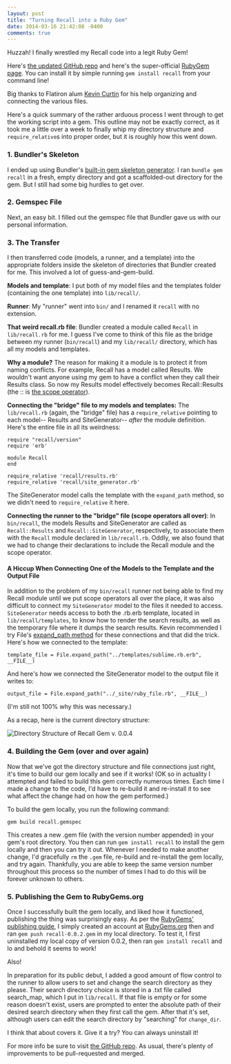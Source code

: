 ```yaml
---
layout: post
title: "Turning Recall into a Ruby Gem"
date: 2014-03-16 21:42:08 -0400
comments: true
---
```


Huzzah! I finally wrestled my Recall code into a legit Ruby Gem! 

Here's [the updated GitHub repo](https://github.com/sts10/recall) and here's the super-official [RubyGem page](https://rubygems.org/gems/recall). You can install it by simple running `gem install recall` from your command line!

Big thanks to Flatiron alum [Kevin Curtin](https://twitter.com/kcurtin) for his help organizing and connecting the various files. 

<!-- more -->

Here's a quick summary of the rather arduous process I went through to get the working script into a gem. This outline may not be exactly correct, as it took me a little over a week to finally whip my directory structure and `require_relative`s into proper order, but it is roughly how this went down. 

### 1. Bundler's Skeleton
I ended up using Bundler's [built-in gem skeleton generator](http://bundler.io/rubygems.html). I ran `bundle gem recall` in a fresh, empty directory and got a scaffolded-out directory for the gem. But I still had some big hurdles to get over.

### 2. Gemspec File
Next, an easy bit. I filled out the gemspec file that Bundler gave us with our personal information. 

### 3. The Transfer
I then transferred code (models, a runner, and a template) into the appropriate folders inside the skeleton of directories that Bundler created for me. This involved a lot of guess-and-gem-build. 

**Models and template**: I put both of my model files and the templates folder (containing the one template) into `lib/recall/`. 

**Runner**: My "runner" went into `bin/` and I renamed it `recall` with no extension.

**That weird recall.rb file**: Bundler created a module called `Recall` in `lib/recall.rb` for me. I guess I've come to think of this file as the bridge between my runner (`bin/recall`) and my `lib/recall/` directory, which has all my models and templates. 

**Why a module?** The reason for making it a module is to protect it from naming conflicts. For example, Recall has a model called Results. We wouldn't want anyone using my gem to have a conflict when they call their Results class. So now my Results model effectively becomes Recall::Results (the :: is [the scope operator](http://stackoverflow.com/questions/3009477/what-is-rubys-double-colon-all-about)).

**Connecting the "bridge" file to my models and templates:** The `lib/recall.rb` (again, the "bridge" file) has a `require_relative` pointing to each model-- Results and SiteGenerator-- _after_ the module definition. Here's the entire file in all its weirdness:
```
require "recall/version"
require 'erb'

module Recall
end

require_relative 'recall/results.rb'
require_relative 'recall/site_generator.rb'

```

The SiteGenerator model calls the template with the `expand_path` method, so we didn't need to `require_relative` it here. 

**Connecting the runner to the "bridge" file (scope operators all over)**: In `bin/recall`, the models Results and SiteGenerator are called as `Recall::Results` and `Recall::SiteGenerator`, respectively, to associate them with the `Recall` module declared in `lib/recall.rb`. Oddly, we also found that we had to change their declarations to include the Recall module and the scope operator. 

#### A Hiccup When Connecting One of the Models to the Template and the Output File

In addition to the problem of my `bin/recall` runner not being able to find my Recall module until we put scope operators all over the place, it was also difficult to connect my `SiteGenerator` model to the files it needed to access. `SiteGenerator` needs access to both the .rb.erb template, located in `lib/recall/templates`, to know how to render the search results, as well as the temporary file where it dumps the search results. Kevin recommended I try File's [expand_path method](http://ruby-doc.org/core-2.0/File.html#method-c-expand_path) for these connections and that did the trick. Here's how we connected to the template: 

```
template_file = File.expand_path("../templates/sublime.rb.erb", __FILE__)
```

And here's how we connected the SiteGenerator model to the output file it writes to:

```
output_file = File.expand_path("../_site/ruby_file.rb", __FILE__)
```
(I'm still not 100% why this was necessary.)

As a recap, here is the current directory structure:

![Directory Structure of Recall Gem v. 0.0.4](http://i.imgur.com/lYepXzH.png)

### 4. Building the Gem (over and over again)
Now that we've got the directory structure and file connections just right, it's time to build our gem locally and see if it works! (OK so in actuality I attempted and failed to build this gem correctly numerous times. Each time I made a change to the code, I'd have to re-build it and re-install it to see what affect the change had on how the gem performed.) 

To build the gem locally, you run the following command: 

`gem build recall.gemspec`

This creates a new .gem file (with the version number appended) in your gem's root directory. You then can run `gem install recall` to install the gem locally and then you can try it out. Whenever I needed to make another change, I'd gracefully `rm` the `.gem` file, re-build and re-install the gem locally, and try again. Thankfully, you are able to keep the same version number throughout this process so the number of times I had to do this will be forever unknown to others. 

### 5. Publishing the Gem to RubyGems.org

Once I successfully built the gem locally, and liked how it functioned, publishing the thing was surprisingly easy. As per the [RubyGems' publishing guide](http://guides.rubygems.org/publishing/), I simply created an account at [RubyGems.org](https://rubygems.org/) then and ran `gem push recall-0.0.2.gem` in my local directory. To test it, I first uninstalled my local copy of version 0.0.2, then ran `gem install recall` and lo and behold it seems to work!
 
Also! 

In preparation for its public debut, I added a good amount of flow control to the runner to allow users to set and change the search directory as they please. Their search directory choice is stored in a .txt file called search_map, which I put in `lib/recall`. If that file is empty or for some reason doesn't exist, users are prompted to enter the absolute path of their desired search directory when they first call the gem. After that it's set, although users can edit the search directory by "searching" for `change_dir`. 

I think that about covers it. Give it a try? You can always uninstall it! 

For more info be sure to visit [the GitHub repo](https://github.com/sts10/recall). As usual, there's plenty of improvements to be pull-requested and merged. 






